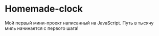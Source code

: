 # Homemade-clock
Мой первый мини-проект написанный на JavaScript. Путь в тысячу миль начинается с первого шага!
